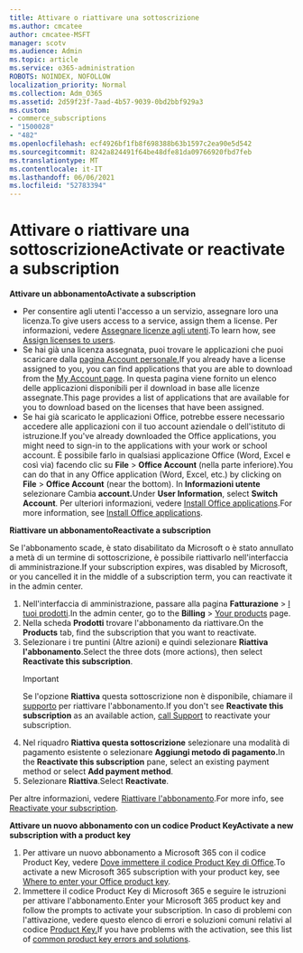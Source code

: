 ```yaml
---
title: Attivare o riattivare una sottoscrizione
ms.author: cmcatee
author: cmcatee-MSFT
manager: scotv
ms.audience: Admin
ms.topic: article
ms.service: o365-administration
ROBOTS: NOINDEX, NOFOLLOW
localization_priority: Normal
ms.collection: Adm_O365
ms.assetid: 2d59f23f-7aad-4b57-9039-0bd2bbf929a3
ms.custom:
- commerce_subscriptions
- "1500028"
- "482"
ms.openlocfilehash: ecf4926bf1fb8f698388b63b1597c2ea90e5d542
ms.sourcegitcommit: 8242a824491f64be48dfe81da09766920fbd7feb
ms.translationtype: MT
ms.contentlocale: it-IT
ms.lasthandoff: 06/06/2021
ms.locfileid: "52783394"
---
```

# <a name="activate-or-reactivate-a-subscription"></a><span data-ttu-id="01f63-102">Attivare o riattivare una sottoscrizione</span><span class="sxs-lookup"><span data-stu-id="01f63-102">Activate or reactivate a subscription</span></span>

<span data-ttu-id="01f63-103">**Attivare un abbonamento**</span><span class="sxs-lookup"><span data-stu-id="01f63-103">**Activate a subscription**</span></span>

- <span data-ttu-id="01f63-104">Per consentire agli utenti l'accesso a un servizio, assegnare loro una licenza.</span><span class="sxs-lookup"><span data-stu-id="01f63-104">To give users access to a service, assign them a license.</span></span> <span data-ttu-id="01f63-105">Per informazioni, vedere [Assegnare licenze agli utenti](/microsoft-365/admin/manage/assign-licenses-to-users).</span><span class="sxs-lookup"><span data-stu-id="01f63-105">To learn how, see [Assign licenses to users](/microsoft-365/admin/manage/assign-licenses-to-users).</span></span>
- <span data-ttu-id="01f63-106">Se hai già una licenza assegnata, puoi trovare le applicazioni che puoi scaricare dalla [pagina Account personale.](https://portal.office.com/account/#installs)</span><span class="sxs-lookup"><span data-stu-id="01f63-106">If you already have a license assigned to you, you can find applications that you are able to download from the [My Account page](https://portal.office.com/account/#installs).</span></span> <span data-ttu-id="01f63-107">In questa pagina viene fornito un elenco delle applicazioni disponibili per il download in base alle licenze assegnate.</span><span class="sxs-lookup"><span data-stu-id="01f63-107">This page provides a list of applications that are available for you to download based on the licenses that have been assigned.</span></span>
- <span data-ttu-id="01f63-108">Se hai già scaricato le applicazioni Office, potrebbe essere necessario accedere alle applicazioni con il tuo account aziendale o dell'istituto di istruzione.</span><span class="sxs-lookup"><span data-stu-id="01f63-108">If you've already downloaded the Office applications, you might need to sign-in to the applications with your work or school account.</span></span> <span data-ttu-id="01f63-109">È possibile farlo in qualsiasi applicazione Office (Word, Excel e così via) facendo clic su **File**  >  **Office Account** (nella parte inferiore).</span><span class="sxs-lookup"><span data-stu-id="01f63-109">You can do that in any Office application (Word, Excel, etc.) by clicking on **File** > **Office Account** (near the bottom).</span></span> <span data-ttu-id="01f63-110">In **Informazioni utente** selezionare Cambia **account.**</span><span class="sxs-lookup"><span data-stu-id="01f63-110">Under **User Information**, select **Switch Account**.</span></span> <span data-ttu-id="01f63-111">Per ulteriori informazioni, vedere [Install Office applications](/microsoft-365/admin/setup/install-applications).</span><span class="sxs-lookup"><span data-stu-id="01f63-111">For more information, see [Install Office applications](/microsoft-365/admin/setup/install-applications).</span></span>

<span data-ttu-id="01f63-112">**Riattivare un abbonamento**</span><span class="sxs-lookup"><span data-stu-id="01f63-112">**Reactivate a subscription**</span></span>

<span data-ttu-id="01f63-113">Se l'abbonamento scade, è stato disabilitato da Microsoft o è stato annullato a metà di un termine di sottoscrizione, è possibile riattivarlo nell'interfaccia di amministrazione.</span><span class="sxs-lookup"><span data-stu-id="01f63-113">If your subscription expires, was disabled by Microsoft, or you cancelled it in the middle of a subscription term, you can reactivate it in the admin center.</span></span>
  
1. <span data-ttu-id="01f63-114">Nell'interfaccia di amministrazione, passare alla pagina **Fatturazione** > [I tuoi prodotti](https://go.microsoft.com/fwlink/p/?linkid=842054).</span><span class="sxs-lookup"><span data-stu-id="01f63-114">In the admin center, go to the **Billing** > [Your products](https://go.microsoft.com/fwlink/p/?linkid=842054) page.</span></span>
2. <span data-ttu-id="01f63-115">Nella scheda **Prodotti** trovare l'abbonamento da riattivare.</span><span class="sxs-lookup"><span data-stu-id="01f63-115">On the **Products** tab, find the subscription that you want to reactivate.</span></span>
3. <span data-ttu-id="01f63-116">Selezionare i tre puntini (Altre azioni) e quindi selezionare **Riattiva l'abbonamento**.</span><span class="sxs-lookup"><span data-stu-id="01f63-116">Select the three dots (more actions), then select **Reactivate this subscription**.</span></span>
    > [!IMPORTANT]
    > <span data-ttu-id="01f63-117">Se l'opzione **Riattiva** questa sottoscrizione non è disponibile, chiamare il [supporto](https://go.microsoft.com/fwlink/p/?linkid=518322) per riattivare l'abbonamento.</span><span class="sxs-lookup"><span data-stu-id="01f63-117">If you don't see **Reactivate this subscription** as an available action, [call Support](https://go.microsoft.com/fwlink/p/?linkid=518322) to reactivate your subscription.</span></span>
4. <span data-ttu-id="01f63-118">Nel riquadro **Riattiva questa sottoscrizione** selezionare una modalità di pagamento esistente o selezionare **Aggiungi metodo di pagamento.**</span><span class="sxs-lookup"><span data-stu-id="01f63-118">In the **Reactivate this subscription** pane, select an existing payment method or select **Add payment method**.</span></span>
5. <span data-ttu-id="01f63-119">Selezionare **Riattiva**.</span><span class="sxs-lookup"><span data-stu-id="01f63-119">Select **Reactivate**.</span></span>

<span data-ttu-id="01f63-120">Per altre informazioni, vedere [Riattivare l'abbonamento](/microsoft-365/commerce/subscriptions/reactivate-your-subscription).</span><span class="sxs-lookup"><span data-stu-id="01f63-120">For more info, see [Reactivate your subscription](/microsoft-365/commerce/subscriptions/reactivate-your-subscription).</span></span>

<span data-ttu-id="01f63-121">**Attivare un nuovo abbonamento con un codice Product Key**</span><span class="sxs-lookup"><span data-stu-id="01f63-121">**Activate a new subscription with a product key**</span></span>

1. <span data-ttu-id="01f63-122">Per attivare un nuovo abbonamento a Microsoft 365 con il codice Product Key, vedere [Dove immettere il codice Product Key di Office](https://support.office.com/article/where-to-enter-your-office-product-key-0a82e5ae-739e-4b92-a6f4-2ec780c185db).</span><span class="sxs-lookup"><span data-stu-id="01f63-122">To activate a new Microsoft 365 subscription with your product key, see [Where to enter your Office product key](https://support.office.com/article/where-to-enter-your-office-product-key-0a82e5ae-739e-4b92-a6f4-2ec780c185db).</span></span>
2. <span data-ttu-id="01f63-123">Immettere il codice Product Key di Microsoft 365 e seguire le istruzioni per attivare l'abbonamento.</span><span class="sxs-lookup"><span data-stu-id="01f63-123">Enter your Microsoft 365 product key and follow the prompts to activate your subscription.</span></span> <span data-ttu-id="01f63-124">In caso di problemi con l'attivazione, vedere questo elenco di errori e soluzioni comuni relativi al codice [Product Key.](/microsoft-365/commerce/product-key-errors-and-solutions)</span><span class="sxs-lookup"><span data-stu-id="01f63-124">If you have problems with the activation, see this list of [common product key errors and solutions](/microsoft-365/commerce/product-key-errors-and-solutions).</span></span>